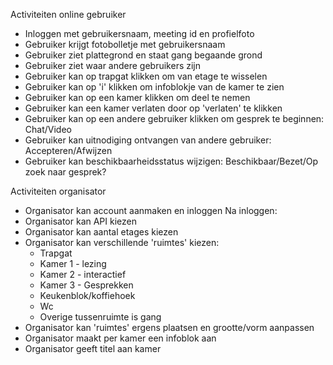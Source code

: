 Activiteiten online gebruiker
- Inloggen met gebruikersnaam, meeting id en profielfoto
- Gebruiker krijgt fotobolletje met gebruikersnaam
- Gebruiker ziet plattegrond en staat gang begaande grond
- Gebruiker ziet waar andere gebruikers zijn
- Gebruiker kan op trapgat klikken om van etage te wisselen
- Gebruiker kan op 'i' klikken om infoblokje van de kamer te zien
- Gebruiker kan op een kamer klikken om deel te nemen
- Gebruiker kan een kamer verlaten door op 'verlaten' te klikken
- Gebruiker kan op een andere gebruiker klikken om gesprek te beginnen: Chat/Video
- Gebruiker kan uitnodiging ontvangen van andere gebruiker: Accepteren/Afwijzen
- Gebruiker kan beschikbaarheidsstatus wijzigen: Beschikbaar/Bezet/Op zoek naar gesprek?

Activiteiten organisator
- Organisator kan account aanmaken en inloggen
  Na inloggen:
- Organisator kan API kiezen
- Organisator kan aantal etages kiezen
- Organisator kan verschillende 'ruimtes' kiezen:
    * Trapgat
    * Kamer 1 - lezing
    * Kamer 2 - interactief
    * Kamer 3 - Gesprekken
    * Keukenblok/koffiehoek
    * Wc
    * Overige tussenruimte is gang
- Organisator kan 'ruimtes' ergens plaatsen en grootte/vorm aanpassen
- Organisator maakt per kamer een infoblok aan
- Organisator geeft titel aan kamer
